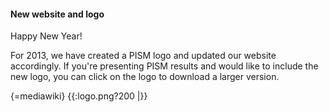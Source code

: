 #### New website and logo

Happy New Year!

For 2013, we have created a PISM logo and updated our website
accordingly. If you're presenting PISM results and would like to
include the new logo, you can click on the logo to download a larger
version.

{=mediawiki}
{{:logo.png?200 |}}

